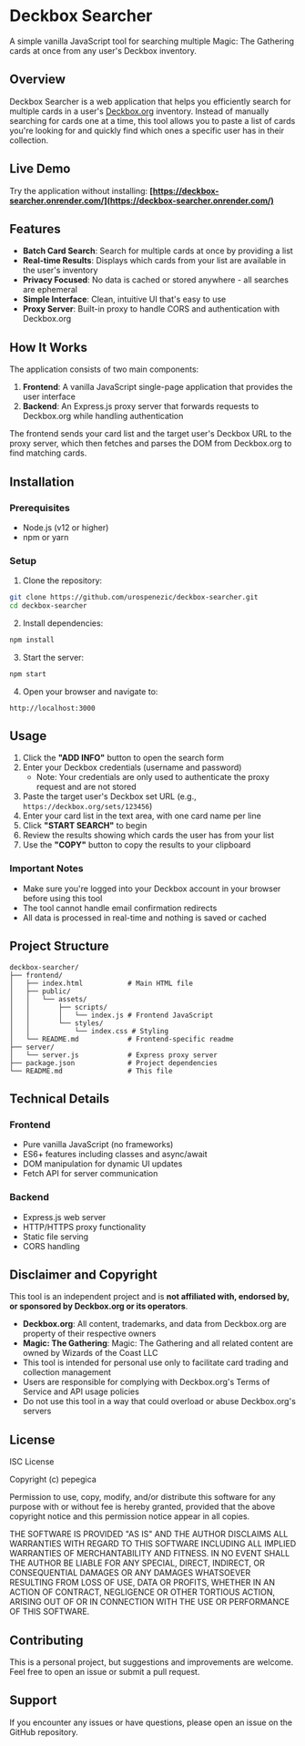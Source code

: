 # Deckbox Searcher

A simple vanilla JavaScript tool for searching multiple Magic: The Gathering cards at once from any user's Deckbox inventory.

## Overview

Deckbox Searcher is a web application that helps you efficiently search for multiple cards in a user's [Deckbox.org](https://deckbox.org/) inventory. Instead of manually searching for cards one at a time, this tool allows you to paste a list of cards you're looking for and quickly find which ones a specific user has in their collection.

## Live Demo

Try the application without installing: **[https://deckbox-searcher.onrender.com/](https://deckbox-searcher.onrender.com/)**

## Features

- **Batch Card Search**: Search for multiple cards at once by providing a list
- **Real-time Results**: Displays which cards from your list are available in the user's inventory
- **Privacy Focused**: No data is cached or stored anywhere - all searches are ephemeral
- **Simple Interface**: Clean, intuitive UI that's easy to use
- **Proxy Server**: Built-in proxy to handle CORS and authentication with Deckbox.org

## How It Works

The application consists of two main components:

1. **Frontend**: A vanilla JavaScript single-page application that provides the user interface
2. **Backend**: An Express.js proxy server that forwards requests to Deckbox.org while handling authentication

The frontend sends your card list and the target user's Deckbox URL to the proxy server, which then fetches and parses the DOM from Deckbox.org to find matching cards.

## Installation

### Prerequisites

- Node.js (v12 or higher)
- npm or yarn

### Setup

1. Clone the repository:
```bash
git clone https://github.com/urospenezic/deckbox-searcher.git
cd deckbox-searcher
```

2. Install dependencies:
```bash
npm install
```

3. Start the server:
```bash
npm start
```

4. Open your browser and navigate to:
```
http://localhost:3000
```

## Usage

1. Click the **"ADD INFO"** button to open the search form
2. Enter your Deckbox credentials (username and password)
   - Note: Your credentials are only used to authenticate the proxy request and are not stored
3. Paste the target user's Deckbox set URL (e.g., `https://deckbox.org/sets/123456`)
4. Enter your card list in the text area, with one card name per line
5. Click **"START SEARCH"** to begin
6. Review the results showing which cards the user has from your list
7. Use the **"COPY"** button to copy the results to your clipboard

### Important Notes

- Make sure you're logged into your Deckbox account in your browser before using this tool
- The tool cannot handle email confirmation redirects
- All data is processed in real-time and nothing is saved or cached

## Project Structure

```
deckbox-searcher/
├── frontend/
│   ├── index.html           # Main HTML file
│   ├── public/
│   │   └── assets/
│   │       ├── scripts/
│   │       │   └── index.js # Frontend JavaScript
│   │       └── styles/
│   │           └── index.css # Styling
│   └── README.md            # Frontend-specific readme
├── server/
│   └── server.js            # Express proxy server
├── package.json             # Project dependencies
└── README.md                # This file
```

## Technical Details

### Frontend
- Pure vanilla JavaScript (no frameworks)
- ES6+ features including classes and async/await
- DOM manipulation for dynamic UI updates
- Fetch API for server communication

### Backend
- Express.js web server
- HTTP/HTTPS proxy functionality
- Static file serving
- CORS handling

## Disclaimer and Copyright

This tool is an independent project and is **not affiliated with, endorsed by, or sponsored by Deckbox.org or its operators**.

- **Deckbox.org**: All content, trademarks, and data from Deckbox.org are property of their respective owners
- **Magic: The Gathering**: Magic: The Gathering and all related content are owned by Wizards of the Coast LLC
- This tool is intended for personal use only to facilitate card trading and collection management
- Users are responsible for complying with Deckbox.org's Terms of Service and API usage policies
- Do not use this tool in a way that could overload or abuse Deckbox.org's servers

## License

ISC License

Copyright (c) pepegica

Permission to use, copy, modify, and/or distribute this software for any purpose with or without fee is hereby granted, provided that the above copyright notice and this permission notice appear in all copies.

THE SOFTWARE IS PROVIDED "AS IS" AND THE AUTHOR DISCLAIMS ALL WARRANTIES WITH REGARD TO THIS SOFTWARE INCLUDING ALL IMPLIED WARRANTIES OF MERCHANTABILITY AND FITNESS. IN NO EVENT SHALL THE AUTHOR BE LIABLE FOR ANY SPECIAL, DIRECT, INDIRECT, OR CONSEQUENTIAL DAMAGES OR ANY DAMAGES WHATSOEVER RESULTING FROM LOSS OF USE, DATA OR PROFITS, WHETHER IN AN ACTION OF CONTRACT, NEGLIGENCE OR OTHER TORTIOUS ACTION, ARISING OUT OF OR IN CONNECTION WITH THE USE OR PERFORMANCE OF THIS SOFTWARE.

## Contributing

This is a personal project, but suggestions and improvements are welcome. Feel free to open an issue or submit a pull request.

## Support

If you encounter any issues or have questions, please open an issue on the GitHub repository.
